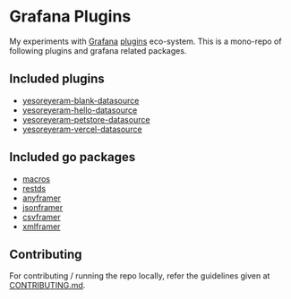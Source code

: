 # Grafana Plugins

My experiments with [Grafana](https://grafana.com) [plugins](https://grafana.com/plugins) eco-system. This is a mono-repo of following plugins and grafana related packages.

## Included plugins

- [yesoreyeram-blank-datasource](./plugins/yesoreyeram-blank-datasource/)
- [yesoreyeram-hello-datasource](./plugins/yesoreyeram-hello-datasource/)
- [yesoreyeram-petstore-datasource](./plugins/yesoreyeram-petstore-datasource/)
- [yesoreyeram-vercel-datasource](./plugins/yesoreyeram-vercel-datasource)

## Included go packages

- [macros](./lib/go/macros/)
- [restds](./lib/go/restds/)
- [anyframer](./lib/go/anyframer/)
- [jsonframer](./lib/go/jsonframer/)
- [csvframer](./lib/go/csvframer/)
- [xmlframer](./lib/go/xmlframer/)

## Contributing

For contributing / running the repo locally, refer the guidelines given at [CONTRIBUTING.md](./CONTRIBUTING.md).

